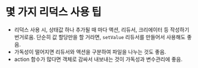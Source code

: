 # 몇 가지 리덕스 사용 팁
  - 리덕스 사용 시, 상태값 하나 추가될 때 마다 액션, 리듀서, 크리에이터 등 작성하기 번거로움. 단순히 값 할당만을 할 거라면, `setValue` 리듀서를 만들어서 사용해도 좋음.
  - 가독성이 떨어지면 리듀서와 액션을 구분하여 파일을 나누는 것도 좋음.
  - action 함수가 많다면 객체로 감싸서 내보내는 것이 가독성과 변수관리에 좋음. 